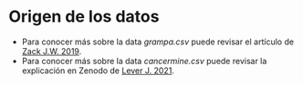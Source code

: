 # Origen de los datos
- Para conocer más sobre la data *grampa.csv* puede revisar el artículo de [Zack J.W. 2019](https://www.biorxiv.org/content/10.1101/692681v1.full).
- Para conocer más sobre la data *cancermine.csv* puede revisar la explicación en Zenodo de [Lever J. 2021](https://zenodo.org/record/4737272#.Y35LA3aZPKg). 
